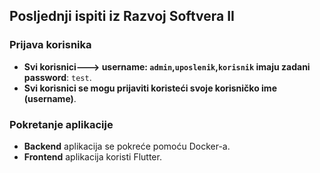 ## Posljednji ispiti iz Razvoj Softvera II


### Prijava korisnika
- **Svi korisnici---> username: `admin`,`uposlenik`,`korisnik` imaju zadani password**: `test`.
- **Svi korisnici se mogu prijaviti koristeći svoje korisničko ime (username)**.

### Pokretanje aplikacije
- **Backend** aplikacija se pokreće pomoću Docker-a. 
- **Frontend** aplikacija koristi Flutter.


